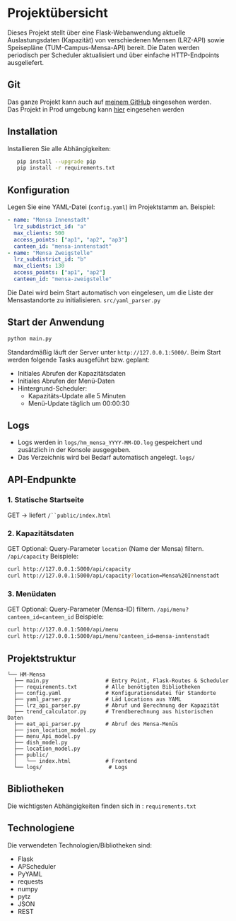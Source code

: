 # Projektübersicht
Dieses Projekt stellt über eine Flask-Webanwendung aktuelle Auslastungsdaten (Kapazität) von verschiedenen Mensen (LRZ-API) sowie Speisepläne (TUM-Campus-Mensa-API) bereit. Die Daten werden periodisch per Scheduler aktualisiert und über einfache HTTP-Endpoints ausgeliefert.
## Git

Das ganze Projekt kann auch auf [meinem GitHub](https://github.com/adrian-immel/HM-Mensa/tree/Abgabe) eingesehen werden. \
Das Projekt in Prod umgebung kann [hier](https://mensa.redcube.dev) eingesehen werden
## Installation
Installieren Sie alle Abhängigkeiten:
``` bash
   pip install --upgrade pip
   pip install -r requirements.txt
```
## Konfiguration
Legen Sie eine YAML-Datei (`config.yaml`) im Projektstamm an. Beispiel:
``` yaml
- name: "Mensa Innenstadt"
  lrz_subdistrict_id: "a"
  max_clients: 500
  access_points: ["ap1", "ap2", "ap3"]
  canteen_id: "mensa-inntenstadt"
- name: "Mensa Zweigstelle"
  lrz_subdistrict_id: "b"
  max_clients: 130
  access_points: ["ap1", "ap2"]
  canteen_id: "mensa-zweigstelle"
```
Die Datei wird beim Start automatisch von eingelesen, um die Liste der Mensastandorte zu initialisieren. `src/yaml_parser.py`
## Start der Anwendung
``` bash
python main.py
```
Standardmäßig läuft der Server unter `http://127.0.0.1:5000/`.
Beim Start werden folgende Tasks ausgeführt bzw. geplant:
- Initiales Abrufen der Kapazitätsdaten
- Initiales Abrufen der Menü-Daten
- Hintergrund-Scheduler:
    - Kapazitäts-Update alle 5 Minuten
    - Menü-Update täglich um 00:00:30

## Logs
- Logs werden in `logs/hm_mensa_YYYY-MM-DD.log` gespeichert und zusätzlich in der Konsole ausgegeben.
- Das Verzeichnis wird bei Bedarf automatisch angelegt. `logs/`

## API-Endpunkte
### 1. Statische Startseite
GET
→ liefert `/``public/index.html`
### 2. Kapazitätsdaten
GET
Optional: Query-Parameter `location` (Name der Mensa) filtern. `/api/capacity`
Beispiele:
``` bash
curl http://127.0.0.1:5000/api/capacity
curl http://127.0.0.1:5000/api/capacity?location=Mensa%20Innenstadt
```
### 3. Menüdaten
GET
Optional: Query-Parameter (Mensa-ID) filtern. `/api/menu?canteen_id=canteen_id`
Beispiele:
``` bash
curl http://127.0.0.1:5000/api/menu
curl http://127.0.0.1:5000/api/menu?canteen_id=mensa-inntenstadt
```
## Projektstruktur
```
└── HM-Mensa 
  ├── main.py                  # Entry Point, Flask-Routes & Scheduler
  ├── requirements.txt         # Alle benötigten Bibliotheken
  ├── config.yaml              # Konfigurationsdatei für Standorte
  ├── yaml_parser.py           # Läd Locations aus YAML
  ├── lrz_api_parser.py        # Abruf und Berechnung der Kapazität
  ├── trend_calculator.py      # Trendberechnung aus historischen Daten
  ├── eat_api_parser.py        # Abruf des Mensa-Menüs
  ├── json_location_model.py
  ├── menu_Api_model.py
  ├── dish_model.py
  ├── location_model.py  
  ├── public/
  │   └── index.html           # Frontend
  └── logs/                     # Logs

```
## Bibliotheken
Die wichtigsten Abhängigkeiten finden sich in : `requirements.txt`
## Technologiene
Die verwendeten Technologien/Bibliotheken sind:
- Flask
- APScheduler
- PyYAML
- requests
- numpy
- pytz
- JSON
- REST
